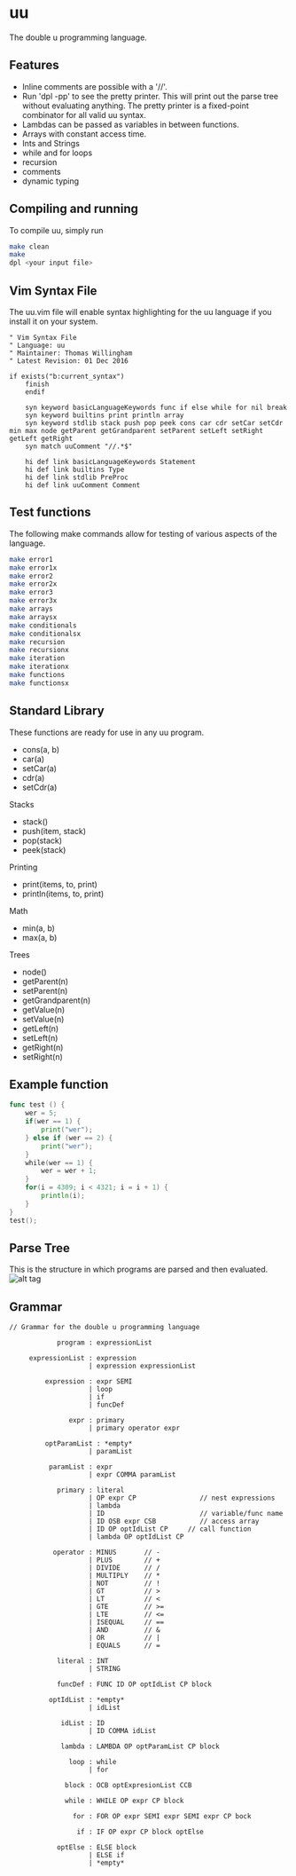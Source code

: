 # uu
The double u programming language.

## Features
  - Inline comments are possible with a '//'.
  - Run 'dpl -pp' to see the pretty printer.
    This will print out the parse tree without evaluating anything.  The pretty printer is a fixed-point combinator for all valid uu syntax.
  - Lambdas can be passed as variables in between functions.
  - Arrays with constant access time.  
  - Ints and Strings
  - while and for loops
  - recursion
  - comments
  - dynamic typing

## Compiling and running
  To compile uu, simply run
  ```sh
  make clean
  make
  dpl <your input file>
  ```
## Vim Syntax File
The uu.vim file will enable syntax highlighting for the uu language if you install it on your system.
```vim
" Vim Syntax File
" Language: uu
" Maintainer: Thomas Willingham
" Latest Revision: 01 Dec 2016

if exists("b:current_syntax")
    finish
    endif

    syn keyword basicLanguageKeywords func if else while for nil break
    syn keyword builtins print println array
    syn keyword stdlib stack push pop peek cons car cdr setCar setCdr min max node getParent getGrandparent setParent setLeft setRight getLeft getRight
    syn match uuComment "//.*$"

    hi def link basicLanguageKeywords Statement
    hi def link builtins Type
    hi def link stdlib PreProc
    hi def link uuComment Comment
```

## Test functions
The following make commands allow for testing of various aspects of the language.
```sh
make error1
make error1x
make error2
make error2x
make error3
make error3x
make arrays
make arraysx
make conditionals
make conditionalsx
make recursion
make recursionx
make iteration
make iterationx
make functions
make functionsx
```

## Standard Library
These functions are ready for use in any uu program.

  - cons(a, b)
  - car(a)
  - setCar(a)
  - cdr(a)
  - setCdr(a)

Stacks
  - stack()
  - push(item, stack)
  - pop(stack)
  - peek(stack)

Printing
  - print(items, to, print)
  - println(items, to, print)

Math
  - min(a, b)
  - max(a, b)

Trees
  - node()
  - getParent(n)
  - setParent(n)
  - getGrandparent(n)
  - getValue(n)
  - setValue(n)
  - getLeft(n)
  - setLeft(n)
  - getRight(n)
  - setRight(n)

## Example function
```go
func test () {
    wer = 5;
    if(wer == 1) {
        print("wer");
    } else if (wer == 2) {
        print("wer");
    }
    while(wer == 1) {
        wer = wer + 1;
    }
    for(i = 4309; i < 4321; i = i + 1) {
        println(i);
    }
}
test();
```
## Parse Tree
This is the structure in which programs are parsed and then evaluated.
![alt tag](https://github.com/thwillingham/uu/blob/master/parseTree.png)

## Grammar

```
// Grammar for the double u programming language

            program : expressionList

     expressionList : expression
                    | expression expressionList

         expression : expr SEMI
                    | loop
                    | if
                    | funcDef

               expr : primary
                    | primary operator expr

         optParamList : *empty*
                    | paramList

          paramList : expr
                    | expr COMMA paramList

            primary : literal
                    | OP expr CP                // nest expressions
                    | lambda
                    | ID                        // variable/func name
                    | ID OSB expr CSB           // access array
                    | ID OP optIdList CP     // call function
                    | lambda OP optIdList CP

           operator : MINUS       // -
                    | PLUS        // +
                    | DIVIDE      // /
                    | MULTIPLY    // *
                    | NOT         // !
                    | GT          // >
                    | LT          // <
                    | GTE         // >=
                    | LTE         // <=
                    | ISEQUAL     // ==
                    | AND         // &
                    | OR          // |
                    | EQUALS      // =

            literal : INT
                    | STRING

            funcDef : FUNC ID OP optIdList CP block

          optIdList : *empty*
                    | idList

             idList : ID
                    | ID COMMA idList

             lambda : LAMBDA OP optParamList CP block

               loop : while
                    | for

              block : OCB optExpresionList CCB

              while : WHILE OP expr CP block

                for : FOR OP expr SEMI expr SEMI expr CP bock

                 if : IF OP expr CP block optElse

            optElse : ELSE block
                    | ELSE if
                    | *empty*



```
